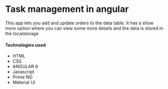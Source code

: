 <h1> Task management in angular</h1>

<p> This app lets you add and update orders to the data table. It has a show more option where you can view some more details and the data is stored in the localstorage </p>

<h4> Technologies used </h4>
<ul>
    <li> HTML </li>
    <li> CSS </li>
    <li> ANGULAR 6 </li>
    <li> Javascript </li>
    <li> Prime NG </li>
    <li> Material UI </li>
</ul>

